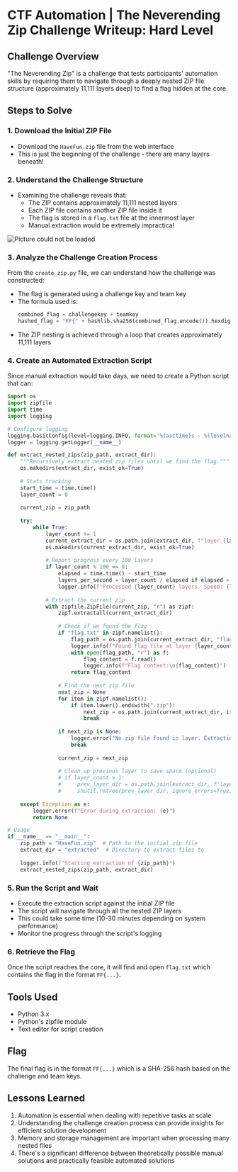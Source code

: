 # CTF Automation | The Neverending Zip Challenge Writeup: Hard Level

## Challenge Overview
"The Neverending Zip" is a challenge that tests participants' automation skills by requiring them to navigate through a deeply nested ZIP file structure (approximately 11,111 layers deep) to find a flag hidden at the core.

## Steps to Solve

### 1. Download the Initial ZIP File
- Download the `HaveFun.zip` file from the web interface
- This is just the beginning of the challenge - there are many layers beneath!

### 2. Understand the Challenge Structure
- Examining the challenge reveals that:
  - The ZIP contains approximately 11,111 nested layers
  - Each ZIP file contains another ZIP file inside it
  - The flag is stored in a `flag.txt` file at the innermost layer
  - Manual extraction would be extremely impractical

![Picture could not be loaded](./media/zip_depth_illustration.png)

### 3. Analyze the Challenge Creation Process
From the `create_zip.py` file, we can understand how the challenge was constructed:
- The flag is generated using a challenge key and team key
- The formula used is:
  ```python
  combined_flag = challengekey + teamkey
  hashed_flag = "FF{" + hashlib.sha256(combined_flag.encode()).hexdigest() + "}"
  ```
- The ZIP nesting is achieved through a loop that creates approximately 11,111 layers

### 4. Create an Automated Extraction Script
Since manual extraction would take days, we need to create a Python script that can:

```python
import os
import zipfile
import time
import logging

# Configure logging
logging.basicConfig(level=logging.INFO, format='%(asctime)s - %(levelname)s - %(message)s')
logger = logging.getLogger(__name__)

def extract_nested_zips(zip_path, extract_dir):
    """Recursively extract nested zip files until we find the flag."""
    os.makedirs(extract_dir, exist_ok=True)
    
    # Stats tracking
    start_time = time.time()
    layer_count = 0
    
    current_zip = zip_path
    
    try:
        while True:
            layer_count += 1
            current_extract_dir = os.path.join(extract_dir, f"layer_{layer_count}")
            os.makedirs(current_extract_dir, exist_ok=True)
            
            # Report progress every 100 layers
            if layer_count % 100 == 0:
                elapsed = time.time() - start_time
                layers_per_second = layer_count / elapsed if elapsed > 0 else 0
                logger.info(f"Processed {layer_count} layers. Speed: {layers_per_second:.2f} layers/sec")
            
            # Extract the current zip
            with zipfile.ZipFile(current_zip, "r") as zipf:
                zipf.extractall(current_extract_dir)
                
                # Check if we found the flag
                if "flag.txt" in zipf.namelist():
                    flag_path = os.path.join(current_extract_dir, "flag.txt")
                    logger.info(f"Found flag file at layer {layer_count}!")
                    with open(flag_path, "r") as f:
                        flag_content = f.read()
                        logger.info(f"Flag content:\n{flag_content}")
                    return flag_content
                
                # Find the next zip file
                next_zip = None
                for item in zipf.namelist():
                    if item.lower().endswith(".zip"):
                        next_zip = os.path.join(current_extract_dir, item)
                        break
                
                if next_zip is None:
                    logger.error("No zip file found in layer. Extraction complete but no flag found.")
                    break
                
                current_zip = next_zip
                
                # Clean up previous layer to save space (optional)
                # if layer_count > 1:
                #     prev_layer_dir = os.path.join(extract_dir, f"layer_{layer_count-1}")
                #     shutil.rmtree(prev_layer_dir, ignore_errors=True)
                
    except Exception as e:
        logger.error(f"Error during extraction: {e}")
        return None

# Usage
if __name__ == "__main__":
    zip_path = "HaveFun.zip"  # Path to the initial zip file
    extract_dir = "extracted"  # Directory to extract files to
    
    logger.info(f"Starting extraction of {zip_path}")
    extract_nested_zips(zip_path, extract_dir)
```

### 5. Run the Script and Wait
- Execute the extraction script against the initial ZIP file
- The script will navigate through all the nested ZIP layers
- This could take some time (10-30 minutes depending on system performance)
- Monitor the progress through the script's logging

### 6. Retrieve the Flag
Once the script reaches the core, it will find and open `flag.txt` which contains the flag in the format `FF{...}`.

## Tools Used
- Python 3.x
- Python's zipfile module
- Text editor for script creation

## Flag
The final flag is in the format `FF{...}` which is a SHA-256 hash based on the challenge and team keys.

## Lessons Learned
1. Automation is essential when dealing with repetitive tasks at scale
2. Understanding the challenge creation process can provide insights for efficient solution development
3. Memory and storage management are important when processing many nested files
4. There's a significant difference between theoretically possible manual solutions and practically feasible automated solutions